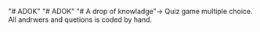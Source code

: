 "# ADOK" 
"# ADOK" 
"# A drop of knowladge"-> Quiz game multiple choice. All andrwers and quetions is coded by hand.
